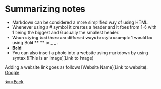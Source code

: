 # Summarizing notes

* Markdown can be considered a more simplified way of using HTML.
* Whenever using a # symbol it creates a header and it foes from 1-6 with 1 being the biggest and 6 usually the smallest header.
* When styling text there are different ways to style example 1 would be using Bold ** ** or _ _ .
*  **Bold**
*  You can also insert a photo into a website using markdown by using syntax ![This is an image](Link to Image)

Adding a website link goes as follows [Website Name](Link to website).
[Google](https://google.com)

[<===Back](README.md)
